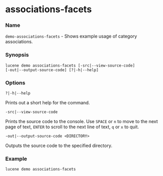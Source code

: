# associations-facets

### Name

`demo-associations-facets` - Shows example usage of category associations.

### Synopsis

<code>lucene demo associations-facets [-src|--view-source-code] [-out|--output-source-code] [?|-h|--help]</code>

### Options

`?|-h|--help`

Prints out a short help for the command.

`-src|--view-source-code`

Prints the source code to the console. Use `SPACE` or `n` to move to the next page of text, `ENTER` to scroll to the next line of text, `q` or `x` to quit.

`-out|--output-source-code <DIRECTORY>`

Outputs the source code to the specified directory.

### Example

<code>lucene demo associations-facets</code>
